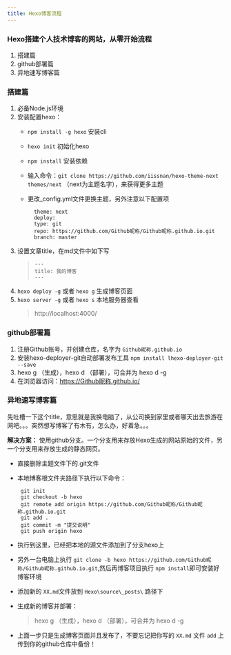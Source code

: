 ```yaml
---
title: Hexo博客流程
---
```

### Hexo搭建个人技术博客的网站，从零开始流程 ###
1. 搭建篇
2. github部署篇
3. 异地速写博客篇
<!-- more -->
### 搭建篇 ###
1. 必备Node.js环境
2. 安装配置hexo：
	- `npm install -g hexo` 安装cli
	- `hexo init` 初始化hexo
	- `npm install` 安装依赖
	- 输入命令：`git clone https://github.com/iissnan/hexo-theme-next themes/next` （next为主题名字），来获得更多主题
	- 更改_config.yml文件更换主题，另外注意以下配置项

            theme: next
         	deploy:
            type: git
            repo: https://github.com/Github昵称/Github昵称.github.io.git
            branch: master
3. 设置文章title，在md文件中如下写 
	 >     ---
   	 >     title: 我的博客
  	 >     ---
4. `hexo deploy -g` 或者 `hexo g` 生成博客页面 
5. `hexo server -g` 或者 `hexo s` 本地服务器查看 
    > http://localhost:4000/

### github部署篇 ###
1. 注册Github账号，并创建仓库，名字为 `Github昵称.github.io`
2. 安装hexo-deployer-git自动部署发布工具 `npm install lhexo-deployer-git  --save`
3. hexo g （生成），hexo d （部署），可合并为 hexo d -g
3. 在浏览器访问：https://Github昵称.github.io/

### 异地速写博客篇 ###
先吐槽一下这个title，意思就是我换电脑了，从公司换到家里或者哪天出去旅游在网吧。。。突然想写博客了有木有，怎么办，好着急。。。

**解决方案：** 使用github分支。一个分支用来存放Hexo生成的网站原始的文件，另一个分支用来存放生成的静态网页。

-  直接删除主题文件下的.git文件
-  本地博客根文件夹路径下执行以下命令： 	

	    git init
 		git checkout -b hexo
		git remote add origin https://github.com/Github昵称/Github昵称.github.io.git
		git add .
 		git commit -m "提交说明"
 		git push origin hexo

-  执行到这里，已经把本地的源文件添加到了分支hexo上
-  另外一台电脑上执行 `git clone -b hexo https://github.com/Github昵称/Github昵称.github.io.git`,然后再博客项目执行 `npm install`即可安装好博客环境
-  添加新的 `XX.md`文件放到	`Hexo\source\_posts\` 路径下
-  生成新的博客并部署：
	> hexo g （生成），hexo d （部署），可合并为 hexo d -g
-  上面一步只是生成博客页面并且发布了，不要忘记把你写的 `XX.md` 文件 `add` 上传到你的github仓库中备份！
	